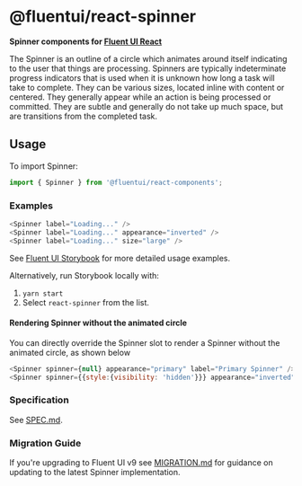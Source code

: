 # @fluentui/react-spinner

**Spinner components for [Fluent UI React](https://aka.ms/fluentui-storybook)**

The Spinner is an outline of a circle which animates around itself indicating to the user that things are processing. Spinners are typically indeterminate progress indicators that is used when it is unknown how long a task will take to complete. They can be various sizes, located inline with content or centered. They generally appear while an action is being processed or committed. They are subtle and generally do not take up much space, but are transitions from the completed task.

## Usage

To import Spinner:

```js
import { Spinner } from '@fluentui/react-components';
```

### Examples

```js
<Spinner label="Loading..." />
<Spinner label="Loading..." appearance="inverted" />
<Spinner label="Loading..." size="large" />
```

See [Fluent UI Storybook](https://aka.ms/fluentui-storybook) for more detailed usage examples.

Alternatively, run Storybook locally with:

1. `yarn start`
2. Select `react-spinner` from the list.

#### Rendering Spinner without the animated circle

You can directly override the Spinner slot to render a Spinner without the animated circle, as shown below

```js
<Spinner spinner={null} appearance="primary" label="Primary Spinner" />
<Spinner spinner={{style:{visibility: 'hidden'}}} appearance="inverted" label="Inverted Spinner" />
```

### Specification

See [SPEC.md](./SPEC.md).

### Migration Guide

If you're upgrading to Fluent UI v9 see [MIGRATION.md](./MIGRATION.md) for guidance on updating to the latest Spinner implementation.
